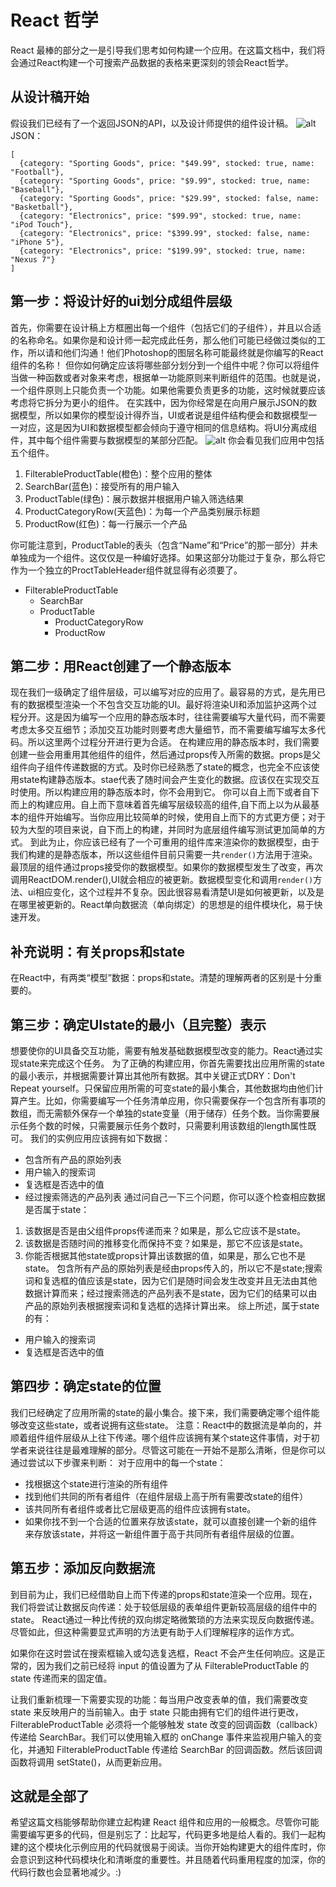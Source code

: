 # React 哲学
React 最棒的部分之一是引导我们思考如何构建一个应用。在这篇文档中，我们将会通过React构建一个可搜索产品数据的表格来更深刻的领会React哲学。

## 从设计稿开始
假设我们已经有了一个返回JSON的API，以及设计师提供的组件设计稿。
![alt](https://react.docschina.org/static/1071fbcc9eed01fddc115b41e193ec11/d4770/thinking-in-react-mock.png)
JSON：
```
[
  {category: "Sporting Goods", price: "$49.99", stocked: true, name: "Football"},
  {category: "Sporting Goods", price: "$9.99", stocked: true, name: "Baseball"},
  {category: "Sporting Goods", price: "$29.99", stocked: false, name: "Basketball"},
  {category: "Electronics", price: "$99.99", stocked: true, name: "iPod Touch"},
  {category: "Electronics", price: "$399.99", stocked: false, name: "iPhone 5"},
  {category: "Electronics", price: "$199.99", stocked: true, name: "Nexus 7"}
]
```
## 第一步：将设计好的ui划分成组件层级
首先，你需要在设计稿上方框圈出每一个组件（包括它们的子组件），并且以合适的名称命名。如果你是和设计师一起完成此任务，那么他们可能已经做过类似的工作，所以请和他们沟通！他们Photoshop的图层名称可能最终就是你编写的React组件的名称！
但你如何确定应该将哪些部分划分到一个组件中呢？你可以将组件当做一种函数或者对象来考虑，根据单一功能原则来判断组件的范围。也就是说，一个组件原则上只能负责一个功能。如果他需要负责更多的功能，这时候就要应该考虑将它拆分为更小的组件。
在实践中，因为你经常是在向用户展示JSON的数据模型，所以如果你的模型设计得乔当，UI或者说是组件结构便会和数据模型一一对应，这是因为UI和数据模型都会倾向于遵守相同的信息结构。将UI分离成组件，其中每个组件需要与数据模型的某部分匹配。
![alt](https://react.docschina.org/static/eb8bda25806a89ebdc838813bdfa3601/6b2ea/thinking-in-react-components.png)
你会看见我们应用中包括五个组件。
1. FilterableProductTable(橙色)：整个应用的整体
2. SearchBar(蓝色)：接受所有的用户输入
3. ProductTable(绿色)：展示数据并根据用户输入筛选结果
4. ProductCategoryRow(天蓝色)：为每一个产品类别展示标题
5. ProductRow(红色)：每一行展示一个产品

你可能注意到，ProductTable的表头（包含“Name”和“Price”的那一部分）并未单独成为一个组件。这仅仅是一种编好选择。如果这部分功能过于复杂，那么将它作为一个独立的ProctTableHeader组件就显得有必须要了。
- FilterableProductTable
    - SearchBar
    - ProductTable
        - ProductCategoryRow
        - ProductRow

## 第二步：用React创建了一个静态版本
现在我们一级确定了组件层级，可以编写对应的应用了。最容易的方式，是先用已有的数据模型渲染一个不包含交互功能的UI。最好将渲染UI和添加监护这两个过程分开。这是因为编写一个应用的静态版本时，往往需要编写大量代码，而不需要考虑太多交互细节；添加交互功能时则要考虑大量细节，而不需要编写编写太多代码。所以这里两个过程分开进行更为合适。
在构建应用的静态版本时，我们需要创建一些会用重用其他组件的组件，然后通过props传入所需的数据。props是父组件向子组件传递数据的方式。及时你已经熟悉了state的概念，也完全不应该使用state构建静态版本。stae代表了随时间会产生变化的数据。应该仅在实现交互时使用。所以构建应用的静态版本时，你不会用到它。
你可以自上而下或者自下而上的构建应用。自上而下意味着首先编写层级较高的组件,自下而上以为从最基本的组件开始编写。当你应用比较简单的时候，使用自上而下的方式更方便；对于较为大型的项目来说，自下而上的构建，并同时为底层组件编写测试更加简单的方式。
到此为止，你应该已经有了一个可重用的组件库来渲染你的数据模型，由于我们构建的是静态版本，所以这些组件目前只需要一共`render()`方法用于渲染。最顶层的组件通过props接受你的数据模型。如果你的数据模型发生了改变，再次调用ReactDOM.render(),UI就会相应的被更新。数据模型变化和调用`render()`方法、ui相应变化，这个过程并不复杂。因此很容易看清楚UI是如何被更新，以及是在哪里被更新的。React单向数据流（单向绑定）的思想是的组件模块化，易于快速开发。

## 补充说明：有关props和state
在React中，有两类“模型”数据：props和state。清楚的理解两者的区别是十分重要的。
## 第三步：确定UIstate的最小（且完整）表示
想要使你的UI具备交互功能，需要有触发基础数据模型改变的能力。React通过实现state来完成这个任务。
为了正确的构建应用，你首先需要找出应用所需的state的最小表示，并根据需要计算出其他所有数据。其中关键正式DRY：Don't Repeat yourself。只保留应用所需的可变state的最小集合，其他数据均由他们计算产生。比如，你需要编写一个任务清单应用，你只需要保存一个包含所有事项的数组，而无需额外保存一个单独的state变量（用于储存）任务个数。当你需要展示任务个数的时候，只需要展示任务个数时，只需要利用该数组的length属性既可。
我们的实例应用应该拥有如下数据：
- 包含所有产品的原始列表
- 用户输入的搜索词
- 复选框是否选中的值
- 经过搜索筛选的产品列表
通过问自己一下三个问题，你可以逐个检查相应数据是否属于state：
1. 该数据是否是由父组件props传递而来？如果是，那么它应该不是state。
2. 该数据是否随时间的推移变化而保持不变？如果是，那它不应该是state。
3. 你能否根据其他state或props计算出该数据的值，如果是，那么它也不是state。
包含所有产品的原始列表是经由props传入的，所以它不是state;搜索词和复选框的值应该是state，因为它们是随时间会发生改变并且无法由其他数据计算而来；经过搜索筛选的产品列表不是state，因为它们的结果可以由产品的原始列表根据搜索词和复选框的选择计算出来。
综上所述，属于state的有：
- 用户输入的搜索词
- 复选框是否选中的值

## 第四步：确定state的位置
我们已经确定了应用所需的state的最小集合。接下来，我们需要确定哪个组件能够改变这些state，或者说拥有这些state。
注意：React中的数据流是单向的，并顺着组件组件层级从上往下传递。哪个组件应该拥有某个state这件事情，对于初学者来说往往是最难理解的部分。尽管这可能在一开始不是那么清晰，但是你可以通过尝试以下步骤来判断：
对于应用中的每一个state：
- 找根据这个state进行渲染的所有组件
- 找到他们共同的所有者组件（在组件层级上高于所有需要改state的组件）
- 该共同所有者组件或者比它层级更高的组件应该拥有state。
- 如果你找不到一个合适的位置来存放该state，就可以直接创建一个新的组件来存放该state，并将这一新组件置于高于共同所有者组件层级的位置。

## 第五步：添加反向数据流
到目前为止，我们已经借助自上而下传递的props和state渲染一个应用。现在，我们将尝试让数据反向传递：处于较低层级的表单组件更新较高层级的组件中的state。
React通过一种比传统的双向绑定略微繁琐的方法来实现反向数据传递。尽管如此，但这种需要显式声明的方法更有助于人们理解程序的运作方式。

如果你在这时尝试在搜索框输入或勾选复选框，React 不会产生任何响应。这是正常的，因为我们之前已经将 input 的值设置为了从 FilterableProductTable 的 state 传递而来的固定值。

让我们重新梳理一下需要实现的功能：每当用户改变表单的值，我们需要改变 state 来反映用户的当前输入。由于 state 只能由拥有它们的组件进行更改，FilterableProductTable 必须将一个能够触发 state 改变的回调函数（callback）传递给 SearchBar。我们可以使用输入框的 onChange 事件来监视用户输入的变化，并通知 FilterableProductTable 传递给 SearchBar 的回调函数。然后该回调函数将调用 setState()，从而更新应用。

## 这就是全部了
希望这篇文档能够帮助你建立起构建 React 组件和应用的一般概念。尽管你可能需要编写更多的代码，但是别忘了：比起写，代码更多地是给人看的。我们一起构建的这个模块化示例应用的代码就很易于阅读。当你开始构建更大的组件库时，你会意识到这种代码模块化和清晰度的重要性。并且随着代码重用程度的加深，你的代码行数也会显著地减少。:)

